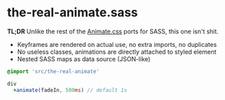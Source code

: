 # the-real-animate.sass
**TL;DR** Unlike the rest of the [Animate.css](https://github.com/daneden/animate.css) ports for SASS, this one isn't shit.

- Keyframes are rendered on actual use, no extra imports, no duplicates
- No useless classes, animations are directly attached to styled element
- Nested SASS maps as data source (JSON-like)

```Sass
@import 'src/the-real-animate'

div
  +animate(fadeIn, 500ms) // default 1s
```
